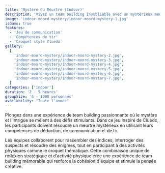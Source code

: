 ```yaml
---
title: 'Mystère du Meurtre (Indoor)'
description: 'Vivez un team building inoubliable avec un mystérieux meurtre dans le style Cluedo!'
image: 'indoor-moord-mystery/indoor-moord-mystery-1.jpg'
isGame: true
features:
  - 'Jeu de communication'
  - 'Compétences de tir'
  - 'Croquet style Cluedo'
gallery:
  [
    'indoor-moord-mystery/indoor-moord-mystery-2.jpg',
    'indoor-moord-mystery/indoor-moord-mystery-3.jpg',
    'indoor-moord-mystery/indoor-moord-mystery-4.jpg',
    'indoor-moord-mystery/indoor-moord-mystery-5.jpg',
    'indoor-moord-mystery/indoor-moord-mystery-6.jpg',
    'indoor-moord-mystery/indoor-moord-mystery-7.jpg',
  ]
categories: ['indoor']
duration: '2 - 5 heures'
groupSize: '6 - 1000 personnes'
availability: "Toute l'année"
---
```


Plongez dans une expérience de team building passionnante où le mystère et l'intrigue se mêlent à des défis stimulants. Dans ce jeu inspiré de Cluedo, les participants doivent résoudre un meurtre mystérieux en utilisant leurs compétences de déduction, de communication et de tir.

Les équipes collaborent pour rassembler des indices, interroger des suspects et résoudre des énigmes, tout en participant à des activités physiques comme le croquet thématique. Cette combinaison unique de réflexion stratégique et d'activité physique crée une expérience de team building mémorable qui renforce la cohésion d'équipe et stimule la pensée créative.
